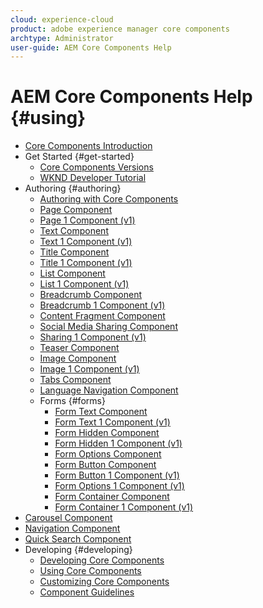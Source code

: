 ```yaml
---
cloud: experience-cloud
product: adobe experience manager core components
archtype: Administrator
user-guide: AEM Core Components Help
---
```


# AEM Core Components Help {#using}

+ [Core Components Introduction](introduction.md)
+ Get Started {#get-started}
  + [Core Components Versions](versions.md)
  + [WKND Developer Tutorial](wknd-tutorial.md)
+ Authoring {#authoring}
  + [Authoring with Core Components](authoring.md)
  + [Page Component](page.md)
  + [Page 1 Component (v1)](page-v1.md)
  + [Text Component](text.md)
  + [Text 1 Component (v1)](text-v1.md)
  + [Title Component](title.md)
  + [Title 1 Component (v1)](title-v1.md)
  + [List Component](list.md)
  + [List 1 Component (v1)](list-v1.md)
  + [Breadcrumb Component](breadcrumb.md)
  + [Breadcrumb 1 Component (v1)](breadcrumb-v1.md)
  + [Content Fragment Component](content-fragment-component.md)
  + [Social Media Sharing Component](sharing.md)
  + [Sharing 1 Component (v1)](sharing-v1.md)
  + [Teaser Component](teaser.md)
  + [Image Component](image.md)
  + [Image 1 Component (v1)](image-v1.md)
  + [Tabs Component](tabs.md)
  + [Language Navigation Component](language-navigation.md)
  + Forms {#forms}  
    + [Form Text Component](form-text.md)
    + [Form Text 1 Component (v1)](form-text-v1.md)
    + [Form Hidden Component](form-hidden.md)
    + [Form Hidden 1 Component (v1)](form-hidden-v1.md)
    + [Form Options Component](form-options.md)
    + [Form Button Component](form-button.md)
    + [Form Button 1 Component (v1)](form-button-v1.md)
    + [Form Options 1 Component (v1)](form-options-v1.md)
    + [Form Container Component](form-container.md)
    + [Form Container 1 Component (v1)](form-container-v1.md)
+ [Carousel Component](carousel.md)
+ [Navigation Component](navigation.md)
+ [Quick Search Component](quick-search.md)
+ Developing {#developing}
  + [Developing Core Components](developing.md)
  + [Using Core Components](using.md)
  + [Customizing Core Components](customizing.md)
  + [Component Guidelines](guidelines.md)
